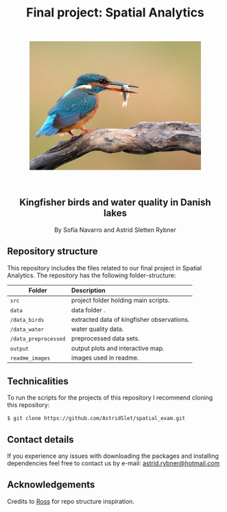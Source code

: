 <h1 align="center">Final project: Spatial Analytics</h1>

&nbsp;
&nbsp;

<p align="center"> <img src="readme_images/isfugl.jpg" alt="Logo" width="400" height="300"></a> 

&nbsp;
&nbsp;

<h2 align="center">
Kingfisher birds and water quality in Danish lakes
    </h2>

<p align="center">
    By Sofía Navarro and Astrid Sletten Rybner
    <br />

## Repository structure

This repository includes the files related to our final project in Spatial Analytics. The repository has the following folder-structure:

| Folder | Description|
|--------|:-----------|
```src``` | project folder holding main scripts. 
```data```| data folder .
```/data_birds```| extracted data of kingfisher observations.
```/data_water```| water quality data.
```/data_preprocessed```| preprocessed data sets.
```output``` | output plots and interactive map.
```readme_images``` | images used in readme.


## Technicalities

To run the scripts for the projects of this repository I recommend cloning this repository:

```
$ git clone https://github.com/AstridSlet/spatial_exam.git

```


## Contact details
If you experience any issues with downloading the packages and installing dependencies feel free to contact us by e-mail: astrid.rybner@hotmail.com


## Acknowledgements
Credits to [Ross](https://pure.au.dk/portal/en/persons/ross-deans-kristensenmclachlan(29ad140e-0785-4e07-bdc1-8af12f15856c).html) for repo structure inspiration.


